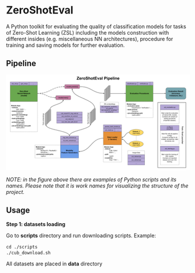 ZeroShotEval
===============

A Python toolkit for evaluating the quality of classification models for tasks of Zero-Shot Learning (ZSL) including the models construction with different insides (e.g. miscellaneous NN architectures), procedure for training and saving models for further evaluation.

Pipeline
---------

![zeroshoteval_pipeline](docs/zeroshoteval_pipeline.png)

*NOTE: in the figure above there are examples of Python scripts and its names. Please note that it is work names for visualizing the structure of the project.*

Usage
---------

**Step 1: datasets loading**

Go to **scripts** directory and run downloading scripts. Example:

    cd ./scripts 
    ./cub_download.sh
    
All datasets are placed in **data** directory